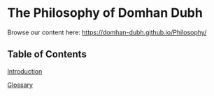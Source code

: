 # The Philosophy of Domhan Dubh

Browse our content here: https://domhan-dubh.github.io/Philosophy/

## Table of Contents

[Introduction](Introduction.md)

[Glossary](Glossary/index.md)
